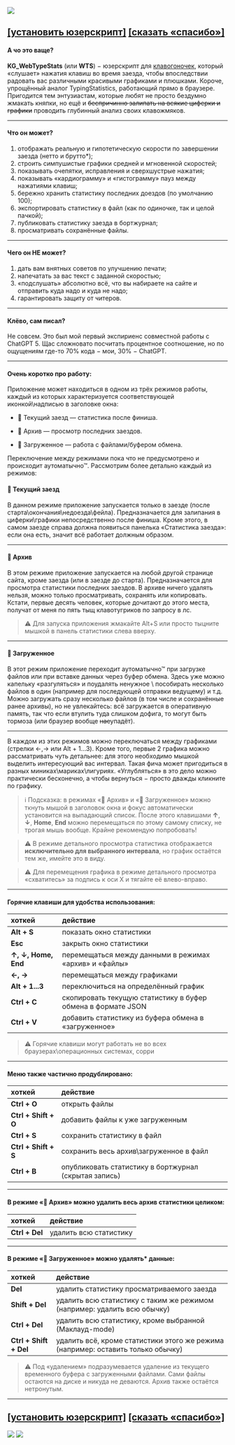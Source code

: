 ![](https://i.postimg.cc/SRy6tgyX/screen1.png)

## [[установить юзерскрипт]](../../raw/main/KG_WebTypeStats.user.js) [[сказать «спасибо»]](https://klavogonki.ru/u/#/111001/)

#### А чо это ваще?

**KG_WebTypeStats** (или **WTS**) − юзерскрипт для [клавогоночек](https://klavogonki.ru/), который «слушает» нажатия клавиш во время заезда, чтобы впоследствии радовать вас различными красивыми графиками и плюшками. Короче, упрощённый аналог TypingStatistics, работающий прямо в браузере. Пригодится тем энтузиастам, которые любят не просто бездумно жмакать княпки, но ещё и ~~беспричинно залипать на всякие циферки и графики~~ проводить глубинный анализ своих клавожмяков.

---

#### Что он может?

1. отображать реальную и гипотетическую скорости по завершении заезда (нетто и брутто*);
2. строить симпушистые графики средней и мгновенной скоростей;
3. показывать очепятки, исправления и сверхшустрые нажатия;
4. показывать «кардиограмму» и «гистограмму» пауз между нажатиями клавиш;
5. бережно хранить статистику последних доездов (по умолчанию 100);
6. экспортировать статистику в файл (как по одиночке, так и целой пачкой);
7. публиковать статистику заезда в бортжурнал;
8. просматривать сохранённые файлы.

---

#### Чего он НЕ может?

1. дать вам внятных советов по улучшению печати;
2. напечатать за вас текст с заданной скоростью;
3. «подслушать» абсолютно всё, что вы набираете на сайте и отправить куда надо и куда не надо;
4. гарантировать защиту от читеров.

---

#### Клёво, сам писал?

Не совсем. Это был мой первый экспириенс совместной работы с ChatGPT 5. Щас сложновато посчитать процентное соотношение, но по ощущениям где-то 70% кода − мои, 30% − ChatGPT.

---


#### Очень коротко про работу:

Приложение может находиться в одном из трёх режимов работы, каждый из которых характеризуется соответствующей иконкой\надписью в заголовке окна: 

* 🎹 Текущий заезд — статистика после финиша.

* 📜 Архив — просмотр последних заездов.

* 📂 Загруженное — работа с файлами/буфером обмена.

Переключение между режимами пока что не предусмотрено и происходит аутоматычно™. 
Рассмотрим более детально каждый из режимов:

#### 🎹 Текущий заезд

В данном режиме приложение запускается только в заезде (после старта\окончания\недоезда\фейла). Предназначается для залипания в циферки\графики непосредственно после финиша. Кроме этого, в самом заезде справа должна появиться панелька «Статистика заезда»: если она есть, значит всё работает должным образом.

---

#### 📜 Архив 

В этом режиме приложение запускается на любой другой странице сайта, кроме заезда (или в заезде до старта). Предназначается для просмотра статистики последних заездов. В архиве ничего удалять нельзя, можно только просматривать, сохранять или копировать. Кстати, первые десять человек, которые дочитают до этого места, получат от меня по пять тыщ клавотугриков по запросу в лс.

> ⚠ Для запуска приложения жмакайте Alt+S или просто тыцните мышкой в панель статистики слева вверху.

---

#### 📂 Загруженное

В этот режим приложение переходит аутоматычно™ при загрузке файлов или при вставке данных через буфер обмена. Здесь уже можно капельку «разгуляться» и поудалять ненужное \ пособирать несколько файлов в один (например для последующей отправки ведущему) и т.д.
Можно загружать сразу несколько файлов (в том числе и сохранённые ранее архивы), но не увлекайтесь: всё загружается в оперативную память, так что если втулить туда слишком дофига, то могут быть тормоза (или браузер вообще ~~нае~~упадёт).

---

В каждом из этих режимов можно переключаться между графиками (стрелки ←,→ или Alt + 1…3). Кроме того, первые 2 графика можно рассматривать чуть детальнее: для этого необходимо мышкой выделить интересующий вас интервал. Такая фича может пригодиться в разных миниках\мариках\лигуриях. «Углубляться» в это дело можно практически бесконечно, а чтобы вернуться − просто дважды кликните по графику.

> ℹ️ Подсказка: в режимах «📜 Архив» и «📂 Загруженное» можно ткнуть мышой в заголовок окна и фокус автоматически установится на выпадающий список. После этого клавишами **↑**, **↓**, **Home**, **End** можно перемещаться по этому самому списку, не трогая мышь вообще. Крайне рекомендую попробовать! 

> ⚠ В режиме детального просмотра статистика отображается **исключительно для выбранного интервала**, но график остаётся тем же, имейте это в виду.

> ⚠ Для перемещения графика в режиме детального просмотра «схватитесь» за подпись к оси X и тягайте её влево-вправо.

---

#### Горячие клавиши для удобства использования:

| хоткей | действие |
| :--- | :--- |
| **Alt + S** | показать окно статистики |
| **Esc** | закрыть окно статистики |
| **↑, ↓, Home, End** | перемещаться между данными в режимах «архив» и «файлы» |
| **←, →** | перемещаться между графиками |
| **Alt + 1...3** | переключиться на определённый график |
| **Ctrl + C** | скопировать текущую статистику в буфер обмена в формате JSON |
| **Ctrl + V** | добавить статистику из буфера обмена в «загруженное» |

> ⚠ Горячие клавиши могут работать не во всех браузерах\операционных системах, сорри

---

#### Меню также частично продублировано:

| хоткей | действие |
| :--- | :--- |
| **Ctrl + O** | открыть файлы |
| **Ctrl + Shift + O** | добавить файлы к уже загруженным |
| **Ctrl + S** | сохранить статистику в файл |
| **Ctrl + Shift + S** | сохранить весь архив\загруженное в файл |
| **Ctrl + B** | опубликовать статистику в бортжурнал (скрытая запись) |

---

#### В режиме «📜 Архив» можно удалить весь архив статистики целиком:

| хоткей | действие |
| :--- | :--- |
| **Ctrl + Del** | удалить всю статистику |

---

#### В режиме «📂 Загруженное» можно удалять* данные:

| хоткей | действие |
| :--- | :--- |
| **Del** | удалить статистику просматриваемого заезда |
| **Shift + Del** | удалить всю статистику с таким же режимом (например: удалить всю обычку) |
| **Ctrl + Del** | удалить всю статистику, кроме выбранной (Маклауд-mode) |
| **Ctrl + Shift + Del** | удалить всё, кроме статистики этого же режима (например: оставить только обычку) |

> ⚠ Под «удалением» подразумевается удаление из текущего временного буфера с загруженными файлами. Сами файлы остаются на диске и никуда не деваются. Архив также остаётся нетронутым.

---

## [[установить юзерскрипт]](../../raw/main/KG_WebTypeStats.user.js) [[сказать «спасибо»]](https://klavogonki.ru/u/#/111001/)

![](https://i.postimg.cc/tJ230FTB/screen2.png) ![](https://i.postimg.cc/cH77mpNy/screen3.png)
